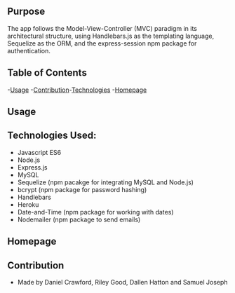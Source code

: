 ## Purpose

The app follows the Model-View-Controller (MVC) paradigm in its architectural structure, using Handlebars.js as the templating language, Sequelize as the ORM, and the express-session npm package for authentication.

## Table of Contents

-[Usage](#usage) -[Contribution](#contribution)-[Technologies](#technologies-used) -[Homepage](#homepage)

## Usage


## Technologies Used:

- Javascript ES6
- Node.js
- Express.js
- MySQL
- Sequelize (npm pacakge for integrating MySQL and Node.js)
- bcrypt (npm package for password hashing)
- Handlebars
- Heroku
- Date-and-Time (npm package for working with dates)
- Nodemailer (npm package to send emails)

## Homepage


## Contribution

- Made by Daniel Crawford, Riley Good, Dallen Hatton and Samuel Joseph
